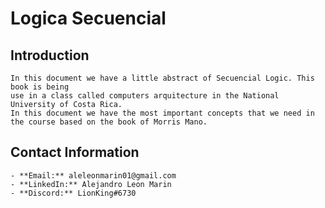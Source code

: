 # Logica Secuencial

## Introduction

    In this document we have a little abstract of Secuencial Logic. This book is being
    use in a class called computers arquitecture in the National University of Costa Rica.
    In this document we have the most important concepts that we need in the course based on the book of Morris Mano.

## Contact Information

    - **Email:** aleleonmarin01@gmail.com
    - **LinkedIn:** Alejandro Leon Marin
    - **Discord:** LionKing#6730


